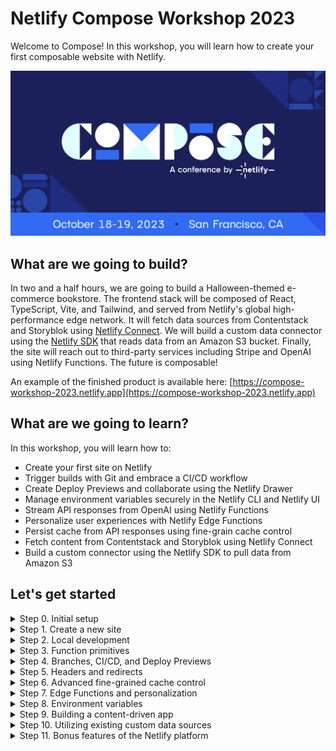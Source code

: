 # Netlify Compose Workshop 2023

Welcome to Compose! In this workshop, you will learn how to create your first composable website with Netlify.

![](./public/images/og.jpg)

## What are we going to build?

In two and a half hours, we are going to build a Halloween-themed e-commerce bookstore. The frontend stack will be composed of React, TypeScript, Vite, and Tailwind, and served from Netlify's global high-performance edge network. It will fetch data sources from Contentstack and Storyblok  using [Netlify Connect](https://www.netlify.com/products/connect/). We will build a custom data connector using the [Netlify SDK](https://sdk.netlify.com/connectors/overview/) that reads data from an Amazon S3 bucket. Finally, the site will reach out to third-party services including Stripe and OpenAI using Netlify Functions. The future is composable! 

An example of the finished product is available here: [https://compose-workshop-2023.netlify.app](https://compose-workshop-2023.netlify.app)

## What are we going to learn?

In this workshop, you will learn how to:

- Create your first site on Netlify
- Trigger builds with Git and embrace a CI/CD workflow
- Create Deploy Previews and collaborate using the Netlify Drawer
- Manage environment variables securely in the Netlify CLI and Netlify UI
- Stream API responses from OpenAI using Netlify Functions
- Personalize user experiences with Netlify Edge Functions
- Persist cache from API responses using fine-grain cache control
- Fetch content from Contentstack and Storyblok using Netlify Connect
- Build a custom connector using the Netlify SDK to pull data from Amazon S3


## Let's get started

<details><summary>Step 0. Initial setup</summary>

- Clone repo
- Checkout base branch
- Install dependencies
- Download the latest version of `netlify-cli`

</details>

<details><summary>Step 1. Create a new site </summary>

- Log into Netlify UI
- Create a new site from a GitHub repo in UI
- Team Overview → Import existing project
- Rename site to something more memorable (UI)

</details>

<details><summary>Step 2. Local development</summary>

- `netlify login`
- `netlify link`
- `netlify dev`

</details>

<details><summary>Step 3. Function primitives</summary>

i. Add a getter and setter for books in `src/context/store.ts`

```diff
import { createContext } from 'react';
+import type { Book } from '~/types/interfaces';

type Store = {
+  books: Book[];
+  fetchBooks: (slug?: string) => void;
};

const StoreContext = createContext<Store>({
+  books: [],
+  fetchBooks: () => {},
});

export default StoreContext;
```

ii. Add the `Bookshelf` component to `src/pages/index.tsx`

```diff
+import Bookshelf from '~/components/Bookshelf';
import Footer from '~/components/Footer';
import Hero from '~/components/Hero';

export default function Home() {
  return (
    <section>
      <Hero />
+     <Bookshelf />
      <Footer />
    </section>
  );
}
```

iii. Return data from a CSV in an API response in `netlify/functions/books.ts`

```typescript
import csv from 'csvtojson';

export default async (req: Request) => {
  const { origin } = new URL(req.url);
  const response = await fetch(`${origin}/books.csv`);
  const csvContent = await response.text();
  const json = await csv().fromString(csvContent);
  
  return Response.json(json);
};
```

iv. Fetch from the function in `src/context/DataProvider.tsx`

```diff
function StoreProvider({ children }: Props) {
  const [books, setBooks] = useState<Book[]>([]);

  const fetchBooks = async () => {
+   if (!books.length) {
+     const response = await fetch(`/.netlify/functions/books`);
+     const data = await response.json();
+     setBooks(data);
+   }
  };
}
```

v. Export custom config to control method, route, etc in `netlify/functions/books.ts`

```typescript
export const config: Config = {
  method: 'GET',
  path: '/api/books{/:slug}?',
};
```

vi. Change your clientside API call to new route in `src/context/DataProvider.tsx`

```diff
-  const fetchBooks = async () => {
-   if (!books.length) {
-     const response = await fetch(`/.netlify/functions/books`);
-     const data = await response.json();
-     setBooks(data);
-   }
-  };
+  const fetchBooks = async (slug: string = '') => {
+    if (books.length <= 1) {
+      const response = await fetch(`/api/books/${slug}`);
+      const data = await response.json();
+      setBooks(Array.isArray(data) ? data : [data]);
+    }
+  };
```

vii. Extract and log the slug from the URL params in `netlify/functions/books.ts`

```diff
-export default async (req: Request) => {
+export default async (req: Request, context: Context) => {
+  const { slug } = context.params;
+  console.log(`Looking up ${slug || 'all books'}...`);
```

viii. Return a single book if the slug is present before the last return statement

```typescript
if (slug) {
  const book = books.find(b => b.slug === slug);
  if (!book) {
    return new Response('Not found', { status: 404, headers });
  }
  return Response.json(book, { headers });
}
```

</details>

<details><summary>Step 4. Branches, CI/CD, and Deploy Previews</summary>

- Create a new branch
- Push the branch, open pull request
- Navigate to Deploy Preview
- Netlify Drawer
- Deploy logs
- Build settings
  - Function region selection
- Function logs

</details>

<details><summary>Step 5. Headers and redirects</summary>

- Redirects
- Headers
- netlify.toml

</details>

<details><summary>Step 6. Advanced fine-grained cache control</summary>

ix. Set fine-grained cache-control headers before fetching in `netlify/functions/books.ts`

```typescript
const etag = createHash('md5')
  .update(slug || 'all')
  .digest('hex');

const headers = {
  'Cache-Control': 'public, max-age=0, must-revalidate', // Tell browsers to always revalidate
  'Netlify-CDN-Cache-Control': 'public, max-age=31536000, must-revalidate', // Tell Edge to cache asset for up to a year
  'Cache-Tag': `books,promotions`,
  ETag: `"${etag}"`,
};

if (req.headers.get('if-none-match') === etag) {
  return new Response('Not modified', { status: 304, headers });
}
```

</details>

<details><summary>Step 7. Edge Functions and personalization</summary>

- Edge functions as middleware for the CDN
- Personalization with `context.geo` (merch.ts)

</details>

<details><summary>Step 8. Environment variables</summary>

- Streaming API responses

</details>

<details><summary>Step 9. Building a content-driven app</summary>

- Replace merch products with Contentstack
- Add to About page with Storyblok content
- ...

</details>

<details><summary>Step 10. Utilizing existing custom data sources</summary>

- Turning CSV into data model
- Replace books CSV with AWS S3 connector
- ...

</details>

<details><summary>Step 11. Bonus features of the Netlify platform</summary>

- Site protections
- Analytics, RUM
- Log Drains
- Slack notifications

</details>